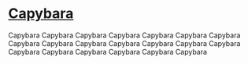 # [Capybara](https://mcmodersd.live/capy)
Capybara Capybara Capybara Capybara Capybara Capybara Capybara Capybara Capybara Capybara 
Capybara Capybara Capybara Capybara Capybara Capybara Capybara Capybara Capybara Capybara 